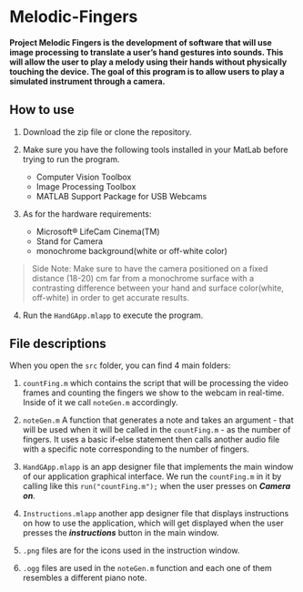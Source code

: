 # Melodic-Fingers

#### Project Melodic Fingers is the development of software that will use image processing to translate a user’s hand gestures into sounds. This will allow the user to play a melody using their hands without physically touching the device. The goal of this program is to allow users to play a simulated instrument through a camera. 

## How to use

1. Download the zip file or clone the repository.

2. Make sure you have the following tools installed in your MatLab before trying to run the program.
    - Computer Vision Toolbox
    - Image Processing Toolbox
    - MATLAB Support Package for USB Webcams
    
3. As for the hardware requirements:
    - Microsoft® LifeCam Cinema(TM)
    - Stand for Camera
    - monochrome background(white or off-white color) 

> Side Note: Make sure to have the camera positioned on a fixed distance (18-20) cm far from a monochrome surface with a contrasting difference between your hand and surface color(white, off-white) in order to get accurate results.

4. Run the `HandGApp.mlapp` to execute the program.

## File descriptions

When you open the `src` folder, you can find 4 main folders:

1. `countFing.m` which contains the script that will be processing the video frames and counting the fingers we show to the webcam in real-time. Inside of it we call  `noteGen.m`  accordingly.

2.  `noteGen.m` A function that generates a note and takes an argument - that will be used when it will be called in the `countFing.m` - as the number of fingers. It uses a basic if-else statement then calls another audio file with a specific note corresponding to the number of fingers.

3. `HandGApp.mlapp` is an app designer file that implements the main window of our application graphical interface. We run the `countFing.m`  in it by calling like this `run("countFing.m");` when the user presses on ___Camera on___.

4. `Instructions.mlapp` another app designer file that displays instructions on how to use the application, which will get displayed when the user presses the ___instructions___ button in the main window.

5. `.png` files are for the icons used in the instruction window.

6. `.ogg` files are used in the `noteGen.m`  function and each one of them resembles a different piano note.


